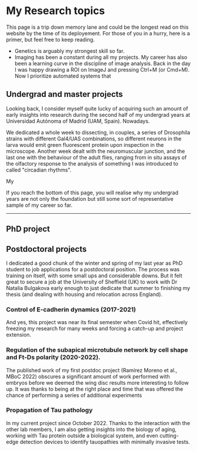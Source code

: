 # My Research topics

This page is a trip down memory lane and could be the longest read on this website by the time of its deployement. For those of you in a hurry, here is a primer, but feel free to keep reading.

 - Genetics is arguably my strongest skill so far.
 - Imaging has been a constant during all my projects. My career has also been a learning curve in the discipline of image analysis. Back in the day I was happy drawing a ROI on ImageJ and pressing Ctrl+M (or Cmd+M). Now I prioritize automated systems that


## Undergrad and master projects

Looking back, I consider myself quite lucky of acquiring such an amount of early insights into research during the second half of my undergrad years at Universidad Autónoma of Madrid (UAM, Spain). Nowadays.

We dedicated a whole week to dissecting, in couples, a series of Drosophila strains with different Gal4/UAS combinations, so different neurons in the larva would emit green fluorescent protein upon inspection in the microscope. Another week dealt with the neuromuscular junction, and the last one with the behaviour of the adult flies, ranging from in situ assays of the olfactory response to the analysis of something I was introduced to called "circadian rhythms".

My


If you reach the bottom of this page, you will realise why my undergrad years are not only the foundation but still some sort of representative sample of my career so far.

---
## PhD project




## Postdoctoral projects

I dedicated a good chunk of the winter and spring of my last year as PhD student to job applications for a postdoctoral position. The process was training on itself, with some small ups and considerable downs. But it felt great to secure a job at the University of Sheffield (UK) to work with Dr Natalia Bulgakova early enough to just dedicate that summer to finishing my thesis (and dealing with housing and relocation across England).

### Control of E-cadherin dynamics (2017-2021)

And yes, this project was near its final semester when Covid hit, effectively freezing my research for many weeks and forcing a catch-up and project extension.



### Regulation of the subapical microtubule network by cell shape and Ft-Ds polarity (2020-2022).

The published work of my first postdoc project (Ramírez Moreno et al., MBoC 2022) obscures a significant amount of work performed with embryos before we deemed the wing disc results more interesting to follow up. It was thanks to being at the right place and time that was offered the chance of performing a series of additional experiments

### Propagation of Tau pathology

In my current project since October 2022. Thanks to the interaction with the other lab members, I am also getting insights into the biology of aging, working with Tau protein outside a biological system, and even cutting-edge detection devices to identify tauopathies with minimally invasive tests.



